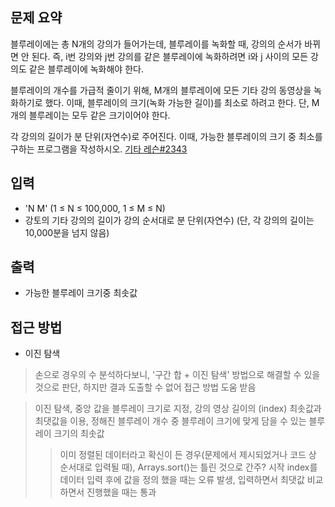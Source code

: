 ## 문제 요약
블루레이에는 총 N개의 강의가 들어가는데, 블루레이를 녹화할 때, 강의의 순서가 바뀌면 안 된다. 즉, i번 강의와 j번 강의를 같은 블루레이에 녹화하려면 i와 j 사이의 모든 강의도 같은 블루레이에 녹화해야 한다.

블루레이의 개수를 가급적 줄이기 위해, M개의 블루레이에 모든 기타 강의 동영상을 녹화하기로 했다. 이때, 블루레이의 크기(녹화 가능한 길이)를 최소로 하려고 한다. 단, M개의 블루레이는 모두 같은 크기이어야 한다.

각 강의의 길이가 분 단위(자연수)로 주어진다. 이때, 가능한 블루레이의 크기 중 최소를 구하는 프로그램을 작성하시오.
[기타 레슨#2343](https://www.acmicpc.net/problem/2343)

## 입력
- 'N M' (1 ≤ N ≤ 100,000, 1 ≤ M ≤ N)
- 강토의 기타 강의의 길이가 강의 순서대로 분 단위(자연수) (단, 각 강의의 길이는 10,000분을 넘지 않음)

## 출력
- 가능한 블루레이 크기중 최솟값

## 접근 방법
- 이진 탐색
> 손으로 경우의 수 분석하다보니, '구간 합 + 이진 탐색' 방법으로 해결할 수 있을 것으로 판단, 하지만 결과 도출할 수 없어 접근 방법 도움 받음

> 이진 탐색, 중앙 값을 블루레이 크기로 지정, 강의 영상 길이의 (index) 최솟값과 최댓값을 이용, 정해진 블루레이 개수 중 블루레이 크기에 맞게 담을 수 있는 블루레이 크기의 최솟값
>> 이미 정렬된 데이터라고 확신이 든 경우(문제에서 제시되었거나 코드 상 순서대로 입력될 때), Arrays.sort()는 틀린 것으로 간주?
>> 시작 index를 데이터 입력 후에 값을 정의 했을 때는 오류 발생, 입력하면서 최댓값 비교하면서 진행했을 때는 통과
